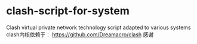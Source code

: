 # clash-script-for-system
Clash virtual private network technology script adapted to various systems
clash内核依赖于：
https://github.com/Dreamacro/clash
感谢

